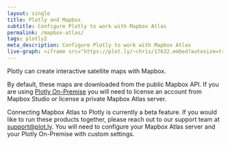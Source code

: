 ```yaml
---
layout: single
title: Plotly and Mapbox
subtitle: Configure Plotly to work with Mapbox Atlas
permalink: /mapbox-atlas/
tags: plotly2
meta_description: Configure Plotly to work with Mapbox Atlas
live-graph: <iframe src="https://plot.ly/~chris/17632.embed?autosize=true width="100%" height=600></iframe>
---
```



Plotly can create interactive satellite maps with Mapbox. 

By default, these maps are downloaded from the public Mapbox API. If you are using [Plotly On-Premise](https://plot.ly/product/enterprise/) you will need to license an account from Mapbox Studio or license a private Mapbox Atlas server.

Connecting Mapbox Atlas to Plotly is currently a beta feature. If you would like to run these products together, please reach out to our support team at <support@plot.ly>. You will need to configure your Mapbox Atlas server and your Plotly On-Premise with custom settings.
